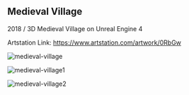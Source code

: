 Medieval Village
---------------------
2018 / 3D Medieval Village on Unreal Engine 4

Artstation Link: https://www.artstation.com/artwork/0RbGw

![medieval-village](https://cdna.artstation.com/p/assets/images/images/011/754/640/large/berke-kiran-ss1.jpg?1531238887) 

![medieval-village1](https://cdna.artstation.com/p/assets/images/images/011/754/642/large/berke-kiran-ss2.jpg?1531238890) 

![medieval-village2](https://cdna.artstation.com/p/assets/images/images/011/754/644/large/berke-kiran-ss3.jpg?1531238892) 
